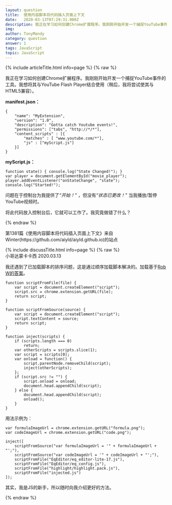 ```yaml
---
layout: question
title:  使用内容脚本将代码插入页面上下文
date:   2020-03-13T07:29:31.000Z
description: 我正在学习如何创建Chrome扩展程序。我刚刚开始开发一个捕捉YouTube事件的工具。我想将其与YouTube Flash Player结合使用（稍后，...
img: 
author: TonyMandy
category: question
answer: 1
tags: JavaScript
topic: JavaScript
---
```

<div class="article-root">
  <div class="article">
    {% include articleTitle.html info=page %}
    {% raw %}
    <div class="article-content"><p><font style="vertical-align: inherit;"><font style="vertical-align: inherit;">我正在学习如何创建Chrome扩展程序。</font><font style="vertical-align: inherit;">我刚刚开始开发一个捕捉YouTube事件的工具。</font><font style="vertical-align: inherit;">我想将其与YouTube Flash Player结合使用（稍后，我将尝试使其与HTML5兼容）。</font></font></p>

<p><strong><font style="vertical-align: inherit;"><font style="vertical-align: inherit;">manifest.json：</font></font></strong></p>

<pre><code>{<font></font>
    "name": "MyExtension",<font></font>
    "version": "1.0",<font></font>
    "description": "Gotta catch Youtube events!",<font></font>
    "permissions": ["tabs", "http://*/*"],<font></font>
    "content_scripts" : [{<font></font>
        "matches" : [ "www.youtube.com/*"],<font></font>
        "js" : ["myScript.js"]<font></font>
    }]<font></font>
}<font></font>
</code></pre>

<p><strong><font style="vertical-align: inherit;"><font style="vertical-align: inherit;">myScript.js：</font></font></strong></p>

<pre><code>function state() { console.log("State Changed!"); }<font></font>
var player = document.getElementById("movie_player");<font></font>
player.addEventListener("onStateChange", "state");<font></font>
console.log("Started!");<font></font>
</code></pre>

<p><font style="vertical-align: inherit;"><font style="vertical-align: inherit;">问题在于控制台为我提供了</font></font><em><font style="vertical-align: inherit;"><font style="vertical-align: inherit;">“开始！” </font></font></em><font style="vertical-align: inherit;"><font style="vertical-align: inherit;">，但没有</font></font><em><font style="vertical-align: inherit;"><font style="vertical-align: inherit;">“状态已更改！” </font></font></em><font style="vertical-align: inherit;"><font style="vertical-align: inherit;">当我播放/暂停YouTube视频时。</font></font></p>

<p><font style="vertical-align: inherit;"><font style="vertical-align: inherit;">将此代码放入控制台后，它就可以工作了。</font><font style="vertical-align: inherit;">我究竟做错了什么？</font></font></p></div>
    {% endraw %}
  </div>
  <p class="winter_mark">第1381篇《使用内容脚本将代码插入页面上下文》来自Winter(https://github.com/aiyld/aiyld.github.io)的站点</p>
  <div class="discuss-wrapper">
    {% include discussTitle.html info=page %}
    {% raw %}
    <div class="discuss-item">
        <div class="discuss-parent">
          <div class="discuss-meta">
            <span class="discuss-user">小哥达蒙卡卡西</span>
            <span class="discuss-time">2020.03.13</span>
          </div>
          <div class="discuss-comment"><p><font style="vertical-align: inherit;"><font style="vertical-align: inherit;">我还遇到了已加载脚本的排序问题，这是通过顺序加载脚本解决的。</font><font style="vertical-align: inherit;">加载基于</font></font><a href="https://stackoverflow.com/a/9517879/1828937"><font style="vertical-align: inherit;"><font style="vertical-align: inherit;">Rob W的答案</font></font></a><font style="vertical-align: inherit;"><font style="vertical-align: inherit;">。</font></font></p>

<pre><code>function scriptFromFile(file) {<font></font>
    var script = document.createElement("script");<font></font>
    script.src = chrome.extension.getURL(file);<font></font>
    return script;<font></font>
}<font></font>
<font></font>
function scriptFromSource(source) {<font></font>
    var script = document.createElement("script");<font></font>
    script.textContent = source;<font></font>
    return script;<font></font>
}<font></font>
<font></font>
function inject(scripts) {<font></font>
    if (scripts.length === 0)<font></font>
        return;<font></font>
    var otherScripts = scripts.slice(1);<font></font>
    var script = scripts[0];<font></font>
    var onload = function() {<font></font>
        script.parentNode.removeChild(script);<font></font>
        inject(otherScripts);<font></font>
    };<font></font>
    if (script.src != "") {<font></font>
        script.onload = onload;<font></font>
        document.head.appendChild(script);<font></font>
    } else {<font></font>
        document.head.appendChild(script);<font></font>
        onload();<font></font>
    }<font></font>
}<font></font>
</code></pre>

<p><font style="vertical-align: inherit;"><font style="vertical-align: inherit;">用法示例为：</font></font></p>

<pre><code>var formulaImageUrl = chrome.extension.getURL("formula.png");<font></font>
var codeImageUrl = chrome.extension.getURL("code.png");<font></font>
<font></font>
inject([<font></font>
    scriptFromSource("var formulaImageUrl = '" + formulaImageUrl + "';"),<font></font>
    scriptFromSource("var codeImageUrl = '" + codeImageUrl + "';"),<font></font>
    scriptFromFile("EqEditor/eq_editor-lite-17.js"),<font></font>
    scriptFromFile("EqEditor/eq_config.js"),<font></font>
    scriptFromFile("highlight/highlight.pack.js"),<font></font>
    scriptFromFile("injected.js")<font></font>
]);<font></font>
</code></pre>

<p><font style="vertical-align: inherit;"><font style="vertical-align: inherit;">其实，我是JS的新手，所以随时向我介绍更好的方法。</font></font></p></div>
        </div></div>
    {% endraw %}
  </div>
<div>
